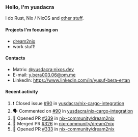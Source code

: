 ### Hello, I'm yusdacra

I do Rust, Nix / NixOS and [other stuff](https://gaze.systems/).

#### Projects I'm focusing on

- [dream2nix](https://github.com/nix-community/dream2nix)
- work stuff!

#### Contacts

- Matrix: [@yusdacra:nixos.dev](https://matrix.to/#/@yusdacra:nixos.dev)
- E-mail: y.bera003.06@pm.me
- LinkedIn: https://www.linkedin.com/in/yusuf-bera-ertan

#### Recent activity

<!--START_SECTION:activity-->
1. ❗️ Closed issue [#90](https://github.com/yusdacra/nix-cargo-integration/issues/90) in [yusdacra/nix-cargo-integration](https://github.com/yusdacra/nix-cargo-integration)
2. 🗣 Commented on [#90](https://github.com/yusdacra/nix-cargo-integration/issues/90) in [yusdacra/nix-cargo-integration](https://github.com/yusdacra/nix-cargo-integration)
3. 💪 Opened PR [#339](https://github.com/nix-community/dream2nix/pull/339) in [nix-community/dream2nix](https://github.com/nix-community/dream2nix)
4. 🎉 Merged PR [#326](https://github.com/nix-community/dream2nix/pull/326) in [nix-community/dream2nix](https://github.com/nix-community/dream2nix)
5. 💪 Opened PR [#333](https://github.com/nix-community/dream2nix/pull/333) in [nix-community/dream2nix](https://github.com/nix-community/dream2nix)
<!--END_SECTION:activity-->
